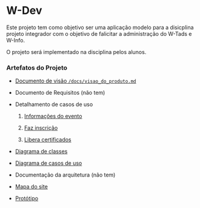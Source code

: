 # W-Dev

Este projeto tem como objetivo ser uma aplicação modelo para a disicplina projeto integrador com o objetivo de falicitar a administração do W-Tads e W-Info.

O projeto será implementado na disciplina pelos alunos.


### Artefatos do Projeto
* [Documento de visão `/docs/visao_do_produto.md`](./docs/visao_do_produto.md)

* Documento de Requisitos  (não tem)

* Detalhamento de casos de uso 

  1. [Informações do evento](./docs/casos_de_uso/ucd_cadastrainformacoesdoevento.md)
 
  2. [Faz inscrição](./docs/casos_de_uso/ucd_fazinscricao.md)

  3. [Libera certificados](./docs/casos_de_uso/ucd_liberacertificados.md)

* [Diagrama de classes](./diagramas/classdiagram.PNG)

* [Diagrama de casos de uso](./diagramas/usecase.PNG)

* Documentação da arquitetura (não tem)

* [Mapa do site](https://www.figma.com/file/sKDEP8ReVbQZyWT05sUrTb/Mapa-do-W-Dev)

* [Protótipo](https://www.figma.com/file/1t3qamciY68c3qXzBQCQGW/Untitled)





